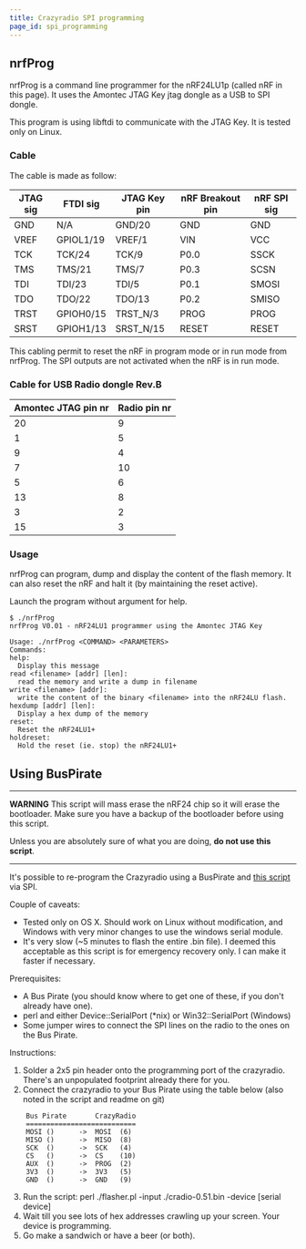 ```yaml
---
title: Crazyradio SPI programming
page_id: spi_programming 
---
```



nrfProg
-------

nrfProg is a command line programmer for the nRF24LU1p (called nRF in
this page). It uses the Amontec JTAG Key jtag dongle as a USB to SPI
dongle.

This program is using libftdi to communicate with the JTAG Key. It is
tested only on Linux.

### Cable

The cable is made as follow:

|  **JTAG sig**  | **FTDI sig**  | **JTAG Key pin**   | **nRF Breakout pin**  | **nRF SPI sig** |
|  --------------| --------------| ------------------ | ---------------------- |----------------|
|  GND           | N/A           | GND/20            | GND                   | GND|
|  VREF          | GPIOL1/19     | VREF/1            | VIN                   | VCC|
|  TCK           | TCK/24        | TCK/9             | P0.0                  | SSCK|
|  TMS           | TMS/21        | TMS/7             | P0.3                  | SCSN|
|  TDI           | TDI/23        | TDI/5             | P0.1                  | SMOSI|
|  TDO           | TDO/22        | TDO/13            | P0.2                  | SMISO|
|  TRST          | GPIOH0/15     | TRST\_N/3         | PROG                  | PROG|
|  SRST          | GPIOH1/13     | SRST\_N/15        | RESET                 | RESET|

This cabling permit to reset the nRF in program mode or in run mode from
nrfProg. The SPI outputs are not activated when the nRF is in run mode.

### Cable for USB Radio dongle Rev.B

|  **Amontec JTAG pin nr**  | **Radio pin nr**|
|  -------------------------| ------------------|
|  20                       | 9|
|  1                        | 5|
|  9                        | 4|
|  7                        | 10|
|  5                        | 6|
|  13                       | 8|
|  3                        | 2|
|  15                       | 3|

### Usage

nrfProg can program, dump and display the content of the flash memory.
It can also reset the nRF and halt it (by maintaining the reset active).

Launch the program without argument for help.
```
$ ./nrfProg
nrfProg V0.01 - nRF24LU1 programmer using the Amontec JTAG Key

Usage: ./nrfProg <COMMAND> <PARAMETERS>
Commands:
help:
  Display this message
read <filename> [addr] [len]:
  read the memory and write a dump in filename
write <filename> [addr]:
  write the content of the binary <filename> into the nRF24LU flash.
hexdump [addr] [len]:
  Display a hex dump of the memory
reset:
  Reset the nRF24LU1+
holdreset:
  Hold the reset (ie. stop) the nRF24LU1+
```

Using BusPirate
-------

---

**WARNING** This script will mass erase the
nRF24 chip so it will erase the bootloader. Make sure you have a backup
of the bootloader before using this script.

Unless you are absolutely sure of what you are doing, **do not use this
script**. 

---

It\'s possible to re-program the Crazyradio using a BusPirate and [this
script](https://github.com/koolatron/buspirate_nrf24lu1p) via SPI.

Couple of caveats:

-   Tested only on OS X. Should work on Linux without modification, and
    Windows with very minor changes to use the windows serial module.
-   It\'s very slow (\~5 minutes to flash the entire .bin file). I
    deemed this acceptable as this script is for emergency recovery
    only. I can make it faster if necessary.

Prerequisites:

-   A Bus Pirate (you should know where to get one of these, if you
    don\'t already have one).
-   perl and either Device::SerialPort (\*nix) or Win32::SerialPort
    (Windows)
-   Some jumper wires to connect the SPI lines on the radio to the ones
    on the Bus Pirate.

Instructions:

1.  Solder a 2x5 pin header onto the programming port of the crazyradio.
    There\'s an unpopulated footprint already there for you.
2.  Connect the crazyradio to your Bus Pirate using the table below
    (also noted in the script and readme on git)

```
    Bus Pirate       CrazyRadio
    ===========================
    MOSI ()      ->  MOSI  (6)
    MISO ()      ->  MISO  (8)
    SCK  ()      ->  SCK   (4)
    CS   ()      ->  CS    (10)
    AUX  ()      ->  PROG  (2)
    3V3  ()      ->  3V3   (5)
    GND  ()      ->  GND   (9)
```

3.  Run the script: perl ./flasher.pl -input ./cradio-0.51.bin -device
    \[serial device\]
4.  Wait till you see lots of hex addresses crawling up your screen.
    Your device is programming.
5.  Go make a sandwich or have a beer (or both).
